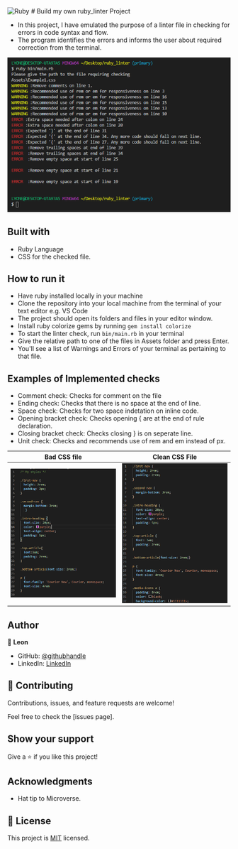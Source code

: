 <img alt="Ruby" src="https://img.shields.io/badge/ruby-%23CC342D.svg?&style=for-the-badge&logo=ruby&logoColor=white"/>
# Build my own ruby_linter Project

- In this project, I have emulated the purpose of a linter file in checking for errors in code syntax and flow.
- The program identifies the errors and informs the user about required correction from the terminal.

![image](Assets\images\output.png)

## Built with
- Ruby Language
- CSS for the checked file.

## How to run it
- Have ruby installed locally in your machine
- Clone the repository into your local machine from the terminal of your text editor e.g. VS Code
- The project should open its folders and files in your editor window.
- Install ruby colorize gems by running `gem install colorize`
- To start the linter check, run `bin/main.rb` in your terminal
- Give the relative path to one of the files in Assets folder and press Enter.
- You'll see a list of Warnings and Errors of your terminal as pertaining to that file.

## Examples of Implemented checks
  - Comment check: Checks for comment on the file
  - Ending check: Checks that there is no space at the end of line.
  - Space check: Checks for two space indetation on inline code.
  - Opening bracket check: Checks opening { are at the end of rule declaration.
  - Closing bracket check: Checks closing } is on seperate line.
  - Unit check: Checks and recommends use of rem and em instead of px.


| Bad CSS file | Clean CSS File |
|:---:|:---:|
| ![screenshot](Assets\images\badfile.png) |![screenshot](Assets\images\cleanfile.png) |

## Author

👤 **Leon**

- GitHub: [@githubhandle](https://github.com/Leon-Mbegera)
- LinkedIn: [LinkedIn](https://www.linkedin.com/in/leon-mbegera-053991174/)

 
## 🤝 Contributing

Contributions, issues, and feature requests are welcome!

Feel free to check the [issues page].

## Show your support

Give a ⭐️ if you like this project!

## Acknowledgments

- Hat tip to Microverse.

## 📝 License

This project is [MIT](./LICENSE) licensed.


